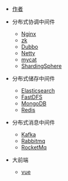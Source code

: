 <!-- 侧边栏 -->
* [作者](/)
<!-- * java
    * [nginx](./nginx/001-java架构师直通车-nginx)
    * [dubbo]() -->

* 分布式协调中间件
    * [Nginx](./nginx/001-java架构师直通车-nginx)
    * [zk]()
    * [Dubbo]()
    * [Netty]()
    * [mycat]()
    * [ShardingSphere]()
* 分布式储存中间件
    * [Elasticsearch]()
    * [FastDFS]()
    * [MongoDB]()
    * [Redis]()
* 分布式消息中间件
    * [Kafka]()
    * [Rabbitmq]()
    * [RocketMq]()

* 大前端
    * [vue](./nginx/001-java架构师直通车-nginx)